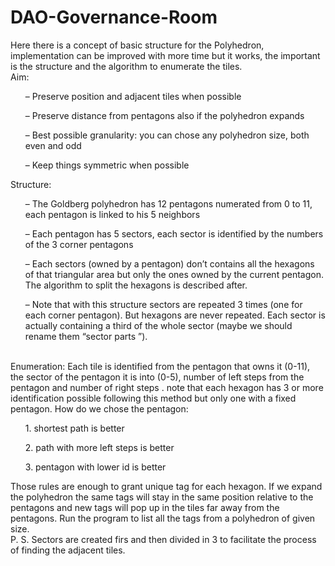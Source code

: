 # DAO-Governance-Room
Here there is a concept of basic structure for the Polyhedron, implementation can be improved with more time but it works, the important is the structure and the algorithm to enumerate the tiles.
<br>Aim:
<ul> –	Preserve position and adjacent tiles when possible</ul>
<ul> –	Preserve distance from pentagons also if the polyhedron expands</ul>
<ul> –	Best possible granularity: you can chose any polyhedron size, both even and odd</ul>
  <ul> –	Keep things symmetric when possible</ul>
Structure:
<br><ul>–	The Goldberg polyhedron has 12 pentagons numerated from 0 to 11, each pentagon is linked to his 5 neighbors</ul>
<ul>–	Each pentagon has 5 sectors, each sector is identified by the numbers of the 3 corner pentagons</ul>
<ul>–	Each sectors (owned by a pentagon) don’t contains all the hexagons of that triangular area but only the ones owned by the current pentagon. The algorithm to split the hexagons is described after.</ul>
<ul>–	Note that with this structure sectors are repeated 3 times (one for each corner pentagon). But hexagons are never repeated. Each sector is actually containing a third of the whole sector (maybe we should rename them “sector parts ”).</ul>
<br>Enumeration:
Each tile is identified from the pentagon that owns it (0-11), the sector of the pentagon it is into (0-5), number of left steps from the pentagon and number of right steps .
note that each hexagon has 3 or more identification possible following this method but only one with a fixed pentagon.
How do we chose the pentagon:
<ul>1.	shortest path is better</ul>
<ul>2.	path with more left steps is better</ul>
<ul>3.	pentagon with lower id is better</ul>
Those rules are enough to grant unique tag for each hexagon. If we expand the polyhedron the same tags will stay in the same position relative to the pentagons and new tags will pop up in the tiles far away from the pentagons.
Run the program to list all the tags from a polyhedron of given size.
<br>P. S. Sectors are created firs and then divided in 3 to facilitate the process of finding the adjacent tiles.
